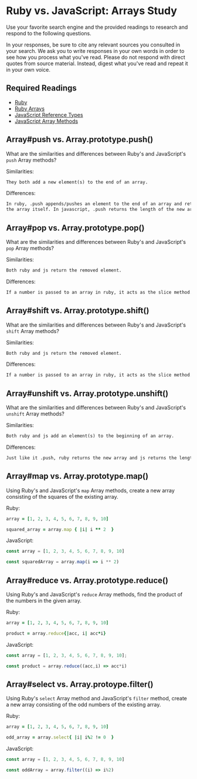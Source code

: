 # Ruby vs. JavaScript: Arrays Study

Use your favorite search engine and the provided readings to research and
respond to the following questions.

In your responses, be sure to cite any relevant sources you consulted in your
search. We ask you to write responses in your own words in order to see how you
process what you've read. Please do not respond with direct quotes from source
material. Instead, digest what you've read and repeat it in your own voice.

## Required Readings

-   [Ruby](https://github.com/ga-wdi-boston/ruby)
-   [Ruby Arrays](https://github.com/ga-wdi-boston/ruby-arrays)
-   [JavaScript Reference Types](https://github.com/ga-wdi-boston/js-reference-types)
-   [JavaScript Array Methods](https://github.com/ga-wdi-boston/js-array-methods)

## Array#push vs. Array.prototype.push()

What are the similarities and differences between Ruby's and JavaScript's `push`
Array methods?

Similarities:

```md
They both add a new element(s) to the end of an array.
```

Differences:

```md
In ruby, .push appends/pushes an element to the end of an array and returns
the array itself. In javascript, .push returns the length of the new array.
```

## Array#pop vs. Array.prototype.pop()

What are the similarities and differences between Ruby's and JavaScript's `pop`
Array methods?

Similarities:

```md
Both ruby and js return the removed element.
```

Differences:

```md
If a number is passed to an array in ruby, it acts as the slice method.
```

## Array#shift vs. Array.prototype.shift()

What are the similarities and differences between Ruby's and JavaScript's
`shift` Array methods?

Similarities:

```md
Both ruby and js return the removed element.
```

Differences:

```md
If a number is passed to an array in ruby, it acts as the slice method.
```

## Array#unshift vs. Array.prototype.unshift()

What are the similarities and differences between Ruby's and JavaScript's
`unshift` Array methods?

Similarities:

```md
Both ruby and js add an element(s) to the beginning of an array.
```

Differences:

```md
Just like it .push, ruby returns the new array and js returns the length of the new array.
```

## Array#map vs. Array.prototype.map()

Using Ruby's and JavaScript's `map` Array methods, create a new array consisting
of the squares of the existing array.

Ruby:

```ruby
array = [1, 2, 3, 4, 5, 6, 7, 8, 9, 10]

squared_array = array.map { |i| i ** 2  }
```

JavaScript:

```javascript
const array = [1, 2, 3, 4, 5, 6, 7, 8, 9, 10]

const squaredArray = array.map(i => i ** 2)
```

## Array#reduce vs. Array.prototype.reduce()

Using Ruby's and JavaScript's `reduce` Array methods, find the product of the
numbers in the given array.

Ruby:

```ruby
array = [1, 2, 3, 4, 5, 6, 7, 8, 9, 10]

product = array.reduce{|acc, i| acc*i}
```

JavaScript:

```javascript
const array = [1, 2, 3, 4, 5, 6, 7, 8, 9, 10];

const product = array.reduce((acc,i) => acc*i)
```

## Array#select vs. Array.protoype.filter()

Using Ruby's `select` Array method and JavaScript's `filter` method, create a
new array consisting of the odd numbers of the existing array.

Ruby:

```ruby
array = [1, 2, 3, 4, 5, 6, 7, 8, 9, 10]

odd_array = array.select{ |i| i%2 != 0  }
```

JavaScript:

```javascript
const array = [1, 2, 3, 4, 5, 6, 7, 8, 9, 10]

const oddArray = array.filter((i) => i%2)
```
